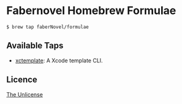 # Fabernovel Homebrew Formulae

```terminal
$ brew tap faberNovel/formulae
```

## Available Taps

- [xctemplate](https://github.com/faberNovel/xctemplate-cli): A Xcode template CLI.

## Licence

[The Unlicense](http://unlicense.org)
